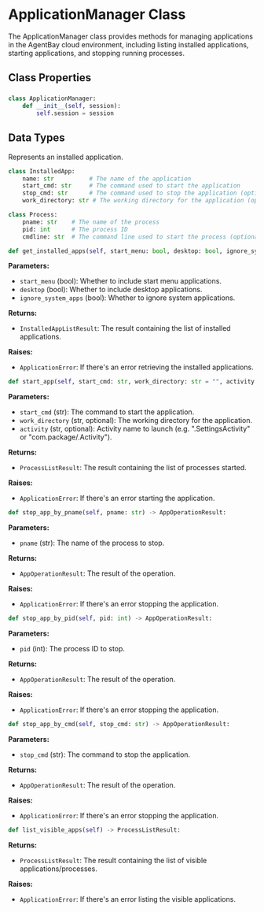 # ApplicationManager Class

The ApplicationManager class provides methods for managing applications in the AgentBay cloud environment, including listing installed applications, starting applications, and stopping running processes.

## Class Properties

###

```python
class ApplicationManager:
    def __init__(self, session):
        self.session = session
```

## Data Types


Represents an installed application.


```python
class InstalledApp:
    name: str          # The name of the application
    start_cmd: str     # The command used to start the application
    stop_cmd: str      # The command used to stop the application (optional)
    work_directory: str # The working directory for the application (optional)
```


```python
class Process:
    pname: str    # The name of the process
    pid: int      # The process ID
    cmdline: str  # The command line used to start the process (optional)
```


```python
def get_installed_apps(self, start_menu: bool, desktop: bool, ignore_system_apps: bool) -> InstalledAppListResult:
```

**Parameters:**
- `start_menu` (bool): Whether to include start menu applications.
- `desktop` (bool): Whether to include desktop applications.
- `ignore_system_apps` (bool): Whether to ignore system applications.

**Returns:**
- `InstalledAppListResult`: The result containing the list of installed applications.

**Raises:**
- `ApplicationError`: If there's an error retrieving the installed applications.


```python
def start_app(self, start_cmd: str, work_directory: str = "", activity: str = "") -> ProcessListResult:
```

**Parameters:**
- `start_cmd` (str): The command to start the application.
- `work_directory` (str, optional): The working directory for the application.
- `activity` (str, optional): Activity name to launch (e.g. ".SettingsActivity" or "com.package/.Activity").

**Returns:**
- `ProcessListResult`: The result containing the list of processes started.

**Raises:**
- `ApplicationError`: If there's an error starting the application.


```python
def stop_app_by_pname(self, pname: str) -> AppOperationResult:
```

**Parameters:**
- `pname` (str): The name of the process to stop.

**Returns:**
- `AppOperationResult`: The result of the operation.

**Raises:**
- `ApplicationError`: If there's an error stopping the application.


```python
def stop_app_by_pid(self, pid: int) -> AppOperationResult:
```

**Parameters:**
- `pid` (int): The process ID to stop.

**Returns:**
- `AppOperationResult`: The result of the operation.

**Raises:**
- `ApplicationError`: If there's an error stopping the application.


```python
def stop_app_by_cmd(self, stop_cmd: str) -> AppOperationResult:
```

**Parameters:**
- `stop_cmd` (str): The command to stop the application.

**Returns:**
- `AppOperationResult`: The result of the operation.

**Raises:**
- `ApplicationError`: If there's an error stopping the application.


```python
def list_visible_apps(self) -> ProcessListResult:
```

**Returns:**
- `ProcessListResult`: The result containing the list of visible applications/processes.

**Raises:**
- `ApplicationError`: If there's an error listing the visible applications.
